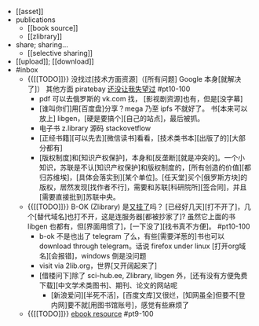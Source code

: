 - [[asset]]
- publications
    - [[book source]]
    - [[zlibrary]]
- share; sharing...
    - [[selective sharing]]
- [[upload]]; [[download]]
- #inbox
    - {{[[TODO]]}} 没找过[技术方面资源]（[所有问题] Google 本身[就解决了]）
其他方面 piratebay [还没让我失望过](https://bbs.saraba1st.com/2b/forum.php?mod=viewthread&tid=2028651) #pt10-100
        - pdf 可以去俄罗斯的 vk.com 找， [影视剧资源]也有，但是[没字幕]
        - [谁叫你们]用[百度盘]分享？mega 乃至 ipfs 不就好了。
书[本来可以放上] libgen，[硬是要搞个][自己的站点]，最后被抓。
        - 电子书 z.library 
源码 stackovetflow
        - [正经书籍][可以先去][微信读书]看看，[技术类书本][出版了的][大部分都有]
        - [版权制度]和[知识产权保护]，本身和[反垄断][就是冲突的]。一个小知识，苏联是不认[知识产权保护]和版权制度的，[所有创造的价值][都归苏维埃]，[具体会落实到][某个单位]。[任天堂]买个[俄罗斯方块]的版权，居然发现[找作者不行]，需要和苏联[科研院所][签合同]，并且[需要直接批到]苏联中央。
    - {{[[TODO]]}} B-OK (Zlibrary) 是[又挂了](https://bbs.saraba1st.com/2b/forum.php?mod=viewthread&tid=1986572)吗？
[已经好几天][打不开了]，几个[替代域名]也打不开，这是连服务器[都被抄家了]? 虽然它上面的书 libgen 也都有，但[界面用惯了]，[一下没了][找书真不方便]。 #pt10-100
        - b-ok 不是也出了 telegram 了么，有些[需要洋葱的]书也可以 download through telegram。话说 firefox under linux [打开org域名][会报错]，windows 倒是没问题
        - visit via 2lib.org，世界[又开阔起来了]
        - [借楼问下]除了 sci-hub.ee, Zlibrary, libgen 外，[还有没有方便免费下载][中文学术类图书]、期刊、论文的网站呢
            - [新浪爱问][半死不活]，[百度文库]又很烂，[知网虽全]但要不[登内网]要不就[用图书馆账号]，感觉有些麻烦了
    - {{[[TODO]]}} [ebook resource](https://www.zhihu.com/question/19709630/answer/1827035395) #pt9-100
